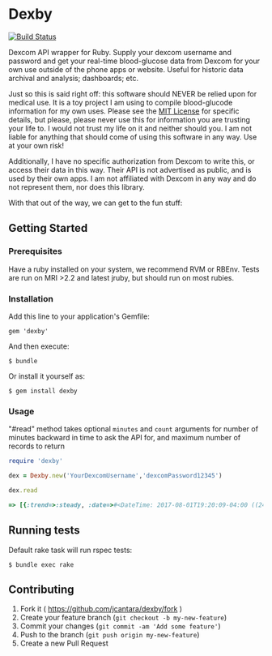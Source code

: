 # Dexby

[![Build Status](https://travis-ci.org/jcantara/dexby.svg?branch=master)](https://travis-ci.org/jcantara/dexby)

Dexcom API wrapper for Ruby. Supply your dexcom username and password and get your real-time blood-glucose
data from Dexcom for your own use outside of the phone apps or website. Useful for historic data archival and
analysis; dashboards; etc.

Just so this is said right off: this software should NEVER be relied upon for medical use.
It is a toy project I am using to compile blood-glucode information for my own uses.
Please see the [MIT License](LICENSE) for specific details, but please, please never use this
for information you are trusting your life to. I would not trust my life on it and neither should you.
I am not liable for anything that should come of using this software in any way. Use at your own risk!

Additionally, I have no specific authorization from Dexcom to write this, or access their data in
this way. Their API is not advertised as public, and is used by their own apps. I am not affiliated
with Dexcom in any way and do not represent them, nor does this library.

With that out of the way, we can get to the fun stuff:

## Getting Started

### Prerequisites

Have a ruby installed on your system, we recommend RVM or RBEnv. Tests are run on MRI >2.2 and latest jruby, but should run on most rubies.

### Installation

Add this line to your application's Gemfile:

    gem 'dexby'

And then execute:

    $ bundle

Or install it yourself as:

    $ gem install dexby

### Usage

"#read" method takes optional `minutes` and `count` arguments for number of minutes backward in time to ask the API for, and maximum number
of records to return

```ruby
require 'dexby'

dex = Dexby.new('YourDexcomUsername','dexcomPassword12345')

dex.read

=> [{:trend=>:steady, :date=>#<DateTime: 2017-08-01T19:20:09-04:00 ((2457967j,84009s,920284537n),-14400s,2299161j)>, :value=>105}]
```

## Running tests

Default rake task will run rspec tests:

    $ bundle exec rake

## Contributing

1. Fork it ( https://github.com/jcantara/dexby/fork )
2. Create your feature branch (`git checkout -b my-new-feature`)
3. Commit your changes (`git commit -am 'Add some feature'`)
4. Push to the branch (`git push origin my-new-feature`)
5. Create a new Pull Request
